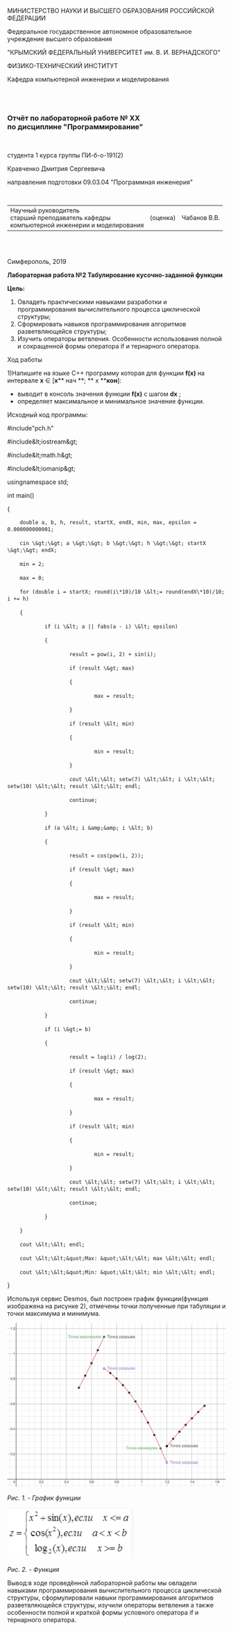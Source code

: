 
МИНИСТЕРСТВО НАУКИ  И ВЫСШЕГО ОБРАЗОВАНИЯ РОССИЙСКОЙ ФЕДЕРАЦИИ  

Федеральное государственное автономное образовательное учреждение высшего образования  

"КРЫМСКИЙ ФЕДЕРАЛЬНЫЙ УНИВЕРСИТЕТ им. В. И. ВЕРНАДСКОГО"  

ФИЗИКО-ТЕХНИЧЕСКИЙ ИНСТИТУТ  

Кафедра компьютерной инженерии и моделирования

<br/><br/>

### Отчёт по лабораторной работе № XX<br/> по дисциплине "Программирование"

<br/>

студента 1 курса группы ПИ-б-о-191(2)  

Кравченко Дмитрия Сергеевича  

направления подготовки 09.03.04 "Программная инженерия"  

<br/>


<table>

<tr><td>Научный руководитель<br/> старший преподаватель кафедры<br/> компьютерной инженерии и моделирования</td>

<td>(оценка)</td>

<td>Чабанов В.В.</td>

</tr>

</table>

<br/><br/>

Симферополь, 2019






**Лабораторная работа №2
Табулирование кусочно-заданной функции**

**Цель:**

1. Овладеть практическими навыками разработки и программирования вычислительного процесса циклической структуры;
2. Сформировать навыков программирования алгоритмов разветвляющейся структуры;
3. Изучить операторы ветвления. Особенности использования полной и сокращенной формы оператора if и тернарного оператора.

Ход работы





1)Напишите на языке С++ программу которая для функции **f(x)** на интервале  **x**  ∈ [**х**** нач **; ** x ****кон**]:

- выводит в консоль значения функции **f(x)** с шагом  **dx** ;
- определяет максимальное и минимальное значение функции.

Исходный код программы:

#include&quot;pch.h&quot;

#include\&lt;iostream\&gt;

#include\&lt;math.h\&gt;

#include\&lt;iomanip\&gt;

usingnamespace std;

int main()

{

        double a, b, h, result, startX, endX, min, max, epsilon = 0.000000000001;

        cin \&gt;\&gt; a \&gt;\&gt; b \&gt;\&gt; h \&gt;\&gt; startX \&gt;\&gt; endX;

        min = 2;

        max = 0;

        for (double i = startX; round(i\*10)/10 \&lt;= round(endX\*10)/10; i += h)

        {

                if (i \&lt; a || fabs(a - i) \&lt; epsilon)

                {

                        result = pow(i, 2) + sin(i);

                        if (result \&gt; max)

                        {

                                max = result;

                        }

                        if (result \&lt; min)

                        {

                                min = result;

                        }

                        cout \&lt;\&lt; setw(7) \&lt;\&lt; i \&lt;\&lt; setw(10) \&lt;\&lt; result \&lt;\&lt; endl;

                        continue;

                }

                if (a \&lt; i &amp;&amp; i \&lt; b)

                {

                        result = cos(pow(i, 2));

                        if (result \&gt; max)

                        {

                                max = result;

                        }

                        if (result \&lt; min)

                        {

                                min = result;

                        }

                        cout \&lt;\&lt; setw(7) \&lt;\&lt; i \&lt;\&lt; setw(10) \&lt;\&lt; result \&lt;\&lt; endl;

                        continue;

                }

                if (i \&gt;= b)

                {

                        result = log(i) / log(2);

                        if (result \&gt; max)

                        {

                                max = result;

                        }

                        if (result \&lt; min)

                        {

                                min = result;

                        }

                        cout \&lt;\&lt; setw(7) \&lt;\&lt; i \&lt;\&lt; setw(10) \&lt;\&lt; result \&lt;\&lt; endl;

                        continue;

                }

        }

        cout \&lt;\&lt; endl;

        cout \&lt;\&lt;&quot;Max: &quot;\&lt;\&lt; max \&lt;\&lt; endl;

        cout \&lt;\&lt;&quot;Min: &quot;\&lt;\&lt; min \&lt;\&lt; endl;

}

Используя сервис Desmos, был построен график функции(функция изображена на рисунке 2), отмечены точки полученные при табуляции и точки максимума и минимума.

![](imgs/grafic.png)

_Рис. 1. - График функции_

![](imgs/function.png)

_Рис. 2. - Функция_

Вывод:в ходе проведённой лабораторной работы мы овладели навыками программирования вычислительного процесса циклической структуры, сформулировали навыки программирования алгоритмов разветвляющейся структуры, изучили операторы ветвления а также особенности полной и краткой формы условного оператора if и тернарного оператора.
